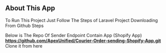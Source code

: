 ## About This App

To Run This Project Just Follow The Steps of Laravel Project Downloading From Github Steps


 Below is The Repo Of Sender Endpoint  Contain App (Shopify App)  
**https://github.com/ApexUnified/Courier-Order-sending-Shopify-App.git**
Clone it from here

